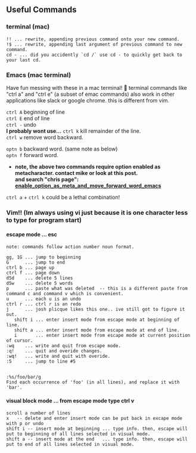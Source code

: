## Useful Commands
### terminal (mac)
```
!! ... rewrite, appending previous command onto your new command.
!$ ... rewrite, appending last argument of previous command to new command.
cd - ... did you accidently `cd /` use cd - to quickly get back to your last cd.
```
### Emacs (mac terminal)
Have fun messing with these in a mac terminal! 🙂
terminal commands like "ctrl a" and "ctrl e" (a subset of emac commands) also work in other applications 
like slack or google chrome. this is different from vim. 

`ctrl A` beginning of line
<br>`ctrl E` end of line
<br>`ctrl -` undo
<br><b>I probably wont use...</b> `ctrl k` kill remainder of the line.
<br>`ctrl w` remove word backward.


`optn b` backward word. (same note as below)
<br>`optn f` forward word. 
* <b>note, the above two commands require option enabled as metacharacter. contact mike or look at this post. <br>and search "chris page": [enable_option_as_meta_and_move_forward_word_emacs](https://stackoverflow.com/questions/81272/is-there-any-way-in-the-os-x-terminal-to-move-the-cursor-word-by-word) </b>

`ctrl a` + `ctrl k` could be a lethal combination!
### Vim!! (Im always using vi just because it is one character less to type for program start)
#### escape mode ... esc
```
note: commands follow action number noun format.

gg, 1G ... jump to beginning
G      ... jump to end
ctrl b ... page up
ctrl f ... page down
d5d    ... delete 5 lines
d5w    ... delete 5 words
p      ... paste what was deleted  -- this is a different paste from command c and command v which is convenient.
u      ... each u is an undo
ctrl r ... ctrl r is an redo
j      ... josh plicque likes this one.. ive still got to figure it out.
   shift i ... enter insert mode from escape mode at beginning of line.
   shift a ... enter insert mode from escape mode at end of line.
   i       ... enter insert mode from escape mode at current position of cursor.
:wq    ... write and quit from escape mode.
:q!    ... quit and overide changes.
:wq!   ... write and quit with overide.
:5     ... jump to line #5


:%s/foo/bar/g
Find each occurrence of 'foo' (in all lines), and replace it with 'bar'.
``` 
#### visual block mode ... from escape mode type ctrl v 
```
scroll a number of lines
x   -- delete and enter insert mode can be put back in excape mode with p or undo
shift i -- insert mode at beginning ... type info. then, escape will put to beginning of all lines selected in visual mode.
shift a -- insert mode at the end   ... type info. then, escape will put to end of all lines selected in visual mode.
```
